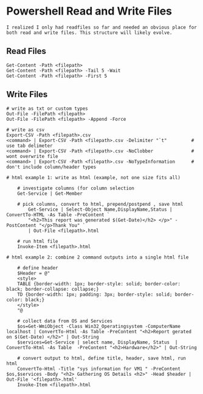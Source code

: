 # Powershell Read and Write Files

    I realized I only had readfiles so far and needed an obvious place for both read and write files. This structure will likely evolve.
    
## Read Files

    Get-Content -Path <filepath>
    Get-Content -Path <filepath> -Tail 5 -Wait
    Get-Content -Path <filepath> -First 5
    
## Write Files

    # write as txt or custom types
    Out-File -FilePath <filepath>
    Out-File -FilePath <filepath> -Append -Force
    
    # write as csv
    Export-CSV -Path <filepath>.csv
    <command> | Export-CSV -Path <filepath>.csv -Delimiter "`t"         # use tab delimeter
    <command> | Export-CSV -Path <filepath>.csv -NoClobber              # wont overwrite file
    <command> | Export-CSV -Path <filepath>.csv -NoTypeInformation      # don't include column/header types
    
    # html example 1: write as html (example, not one size fits all)
    
        # investigate columns (for column selection
        Get-Service | Get-Member
        
        # pick columns, convert to html, prepend/postpend , save html
            Get-Service | Select-Object Name,DisplayName,Status | ConvertTo-HTML -As Table -PreContent `
            "<h2>This report was generated $(Get-Date)</h2> </p>" -PostContent "</p>Thank You" `
            | Out-File <filepath>.html
        
        # run html file
        Invoke-Item <filepath>.html
        
    # html example 2: combine 2 command outputs into a single html file
    
        # define header
        $Header = @"
        <style>
        TABLE {border-width: 1px; border-style: solid; border-color: black; border-collapse: collapse;}
        TD {border-width: 1px; padding: 3px; border-style: solid; border-color: black;}
        </style>
        "@

        # collect data from OS and Services
        $os=Get-WmiObject -Class Win32_Operatingsystem -ComputerName localhost | ConvertTo-Html -As Table -PreContent "<h2>Report gerated on $(Get-Date) </h2>" | Out-String
        $services=Get-Service | select name, DisplayName, Status  | ConvertTo-Html -As Table  -PreContent "<h2>Hardware</h2>" | Out-String

        # convert output to html, define title, header, save html, run html
        ConvertTo-Html -Title "sys information for VM1 " -PreContent $os,$services -Body "<h2> Gathering OS Details <h2>" -Head $header | Out-File '<filepath>.html' 
        Invoke-Item <filepath>.html
